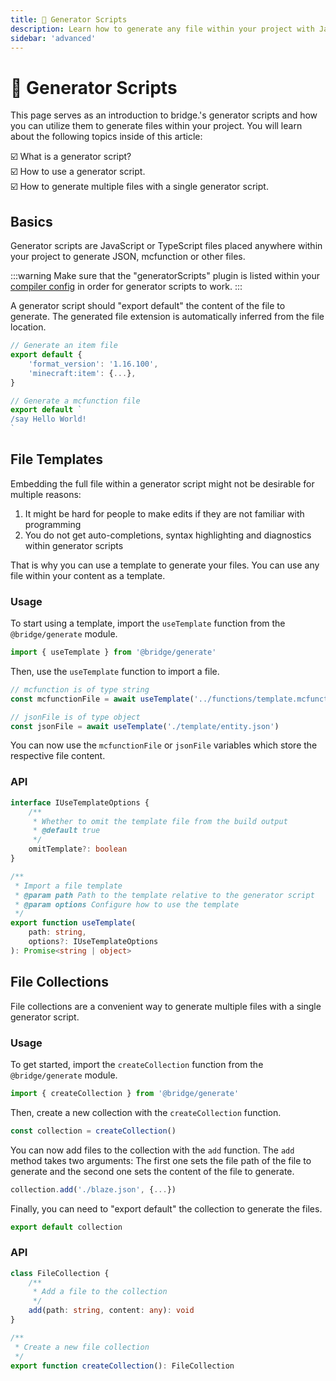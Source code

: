 ```yaml
---
title: 🤖 Generator Scripts
description: Learn how to generate any file within your project with JavaScript or TypeScript
sidebar: 'advanced'
---
```


# 🤖 Generator Scripts

This page serves as an introduction to bridge.'s generator scripts and how you can utilize them to generate files within your project.
You will learn about the following topics inside of this article:

:ballot_box_with_check: What is a generator script?<br/>
:ballot_box_with_check: How to use a generator script.<br/>
:ballot_box_with_check: How to generate multiple files with a single generator script.<br/>

## Basics

Generator scripts are JavaScript or TypeScript files placed anywhere within your project to generate JSON, mcfunction or other files.

:::warning
Make sure that the "generatorScripts" plugin is listed within your [compiler config](/guide/advanced/dash/index.html#build-profiles) in order for generator scripts to work.
:::

A generator script should "export default" the content of the file to generate. The generated file extension is automatically inferred from the file location.

```typescript
// Generate an item file
export default {
    'format_version': '1.16.100',
	'minecraft:item': {...},
}
```

```typescript
// Generate a mcfunction file
export default `
/say Hello World!
`
```

## File Templates

Embedding the full file within a generator script might not be desirable for multiple reasons:

1. It might be hard for people to make edits if they are not familiar with programming
2. You do not get auto-completions, syntax highlighting and diagnostics within generator scripts

That is why you can use a template to generate your files. You can use any file within your content as a template.

### Usage

To start using a template, import the `useTemplate` function from the `@bridge/generate` module.

```typescript
import { useTemplate } from '@bridge/generate'
```

Then, use the `useTemplate` function to import a file.

```typescript
// mcfunction is of type string
const mcfunctionFile = await useTemplate('../functions/template.mcfunction')

// jsonFile is of type object
const jsonFile = await useTemplate('./template/entity.json')
```

You can now use the `mcfunctionFile` or `jsonFile` variables which store the respective file content.

### API

```typescript
interface IUseTemplateOptions {
	/**
	 * Whether to omit the template file from the build output
	 * @default true
	 */
	omitTemplate?: boolean
}

/**
 * Import a file template
 * @param path Path to the template relative to the generator script
 * @param options Configure how to use the template
 */
export function useTemplate(
	path: string,
	options?: IUseTemplateOptions
): Promise<string | object>
```

## File Collections

File collections are a convenient way to generate multiple files with a single generator script.

### Usage

To get started, import the `createCollection` function from the `@bridge/generate` module.

```typescript
import { createCollection } from '@bridge/generate'
```

Then, create a new collection with the `createCollection` function.

```typescript
const collection = createCollection()
```

You can now add files to the collection with the `add` function. The `add` method takes two arguments: The first one sets the file path of the file to generate and the second one sets the content of the file to generate.

```typescript
collection.add('./blaze.json', {...})
```

Finally, you can need to "export default" the collection to generate the files.

```typescript
export default collection
```

### API

```typescript
class FileCollection {
	/**
	 * Add a file to the collection
	 */
	add(path: string, content: any): void
}

/**
 * Create a new file collection
 */
export function createCollection(): FileCollection
```
